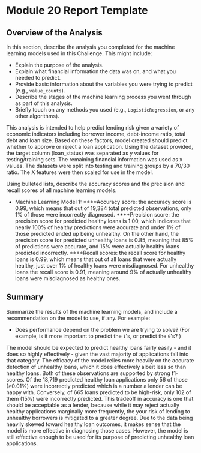 # Module 20 Report Template

## Overview of the Analysis

In this section, describe the analysis you completed for the machine learning models used in this Challenge. This might include:

* Explain the purpose of the analysis.
* Explain what financial information the data was on, and what you needed to predict.
* Provide basic information about the variables you were trying to predict (e.g., `value_counts`).
* Describe the stages of the machine learning process you went through as part of this analysis.
* Briefly touch on any methods you used (e.g., `LogisticRegression`, or any other algorithms).

This analysis is intended to help predict lending risk given a variety of economic indicators including borrower income, debt-income ratio, total debt and loan size. Based on these factors, model created should predict whether to approve or reject a loan application. Using the dataset provided, the target column (loan_status) was separated as y values for testing/training sets. The remaining financial information was used as x values. The datasets were split into testing and training groups by a 70/30 ratio. The X features were then scaled for use in the model. 

Using bulleted lists, describe the accuracy scores and the precision and recall scores of all machine learning models.

* Machine Learning Model 1:
    ****Accuracy score: the accuracy score is 0.99, which means that out of 19,384 total predicted observations, only 1% of those were incorrectly diagnosed.
    ****Precision score: the precision score for predicted healthy loans is 1.00, which indicates that nearly 100% of healthy predictions were accurate and under 1% of those predicted ended up being unhealthy. On the other hand, the precision score for predicted unhealthy loans is 0.85, meaning that 85% of predictions were accurate, and 15% were actually healthy loans predicted incorrectly.
    ****Recall scores: the recall score for healthy loans is 0.99, which means that out of all loans that were actually healthy, just over 1% of healthy loans were misdiagnosed. For unhealthy loans the recall score is 0.91, meaning around 9% of actually unhealthy loans were misdiagnosed as healthy ones.

## Summary

Summarize the results of the machine learning models, and include a recommendation on the model to use, if any. For example:
* Does performance depend on the problem we are trying to solve? (For example, is it more important to predict the `1`'s, or predict the `0`'s? )

The model should be expected to predict healthy loans fairly easily - and it does so highly effectively - given the vast majority of applications fall into that category. The efficacy of the model relies more heavily on the accurate detection of unhealthy loans, which it does effectively albeit less so than healthy loans. Both of these observations are supported by strong f1-scores. Of the 18,719 predicted healthy loan applications only 56 of those (>0.01%) were incorrectly predicted which is a number a lender can be happy with. Conversely, of 665 loans predicted to be high-risk, only 102 of them (15%) were incorrectly predicted. This tradeoff in accuracy is one that should be acceptable as a lender, because while it may reject actually healthy applications marginally more frequently, the your risk of lending to unhealthy borrowers is mitigated to a greater degree. Due to the data being heavily skewed toward healthy loan outcomes, it makes sense that the model is more effective in diagnosing those cases. However, the model is still effective enough to be used for its purpose of predicting unhealthy loan applications.
